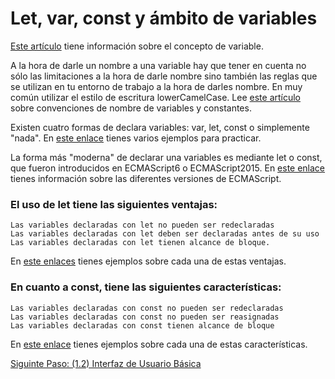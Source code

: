 # Let, var, const y ámbito de variables

[Este artículo](https://es.javascript.info/variables) tiene información sobre el concepto de variable.

A la hora de darle un nombre a una variable hay que tener en cuenta no sólo las limitaciones a la hora de darle nombre sino también las reglas que se utilizan en tu entorno de trabajo a la hora de darles nombre. En muy común utilizar el estilo de escritura lowerCamelCase. Lee [este artículo](https://lenguajejs.com/javascript/introduccion/convenciones-de-nombres/) sobre convenciones de nombre de variables y constantes. 

Existen cuatro formas de declara variables: var, let, const o simplemente "nada". En [este enlace](https://www.w3schools.com/js/js_variables.asp) tienes varios ejemplos para practicar.


La forma más "moderna" de declarar una variables es mediante let o const, que fueron introducidos en ECMAScript6 o ECMAScript2015. En [este enlace](https://lenguajejs.com/javascript/introduccion/ecmascript/) tienes información sobre las diferentes versiones de ECMAScript.


### El uso de let tiene las siguientes ventajas: 

    Las variables declaradas con let no pueden ser redeclaradas
    Las variables declaradas con let deben ser declaradas antes de su uso
    Las variables declaradas con let tienen alcance de bloque. 

En [este enlaces](https://www.w3schools.com/js/js_let.asp) tienes ejemplos sobre cada una de estas ventajas.

### En cuanto a const, tiene las siguientes características:

    Las variables declaradas con const no pueden ser redeclaradas
    Las variables declaradas con const no pueden ser reasignadas
    Las variables declaradas con const tienen alcance de bloque

En [este enlace](https://www.w3schools.com/js/js_const.asp) tienes ejemplos sobre cada una de estas características.

[Siguinte Paso: (1.2) Interfaz de Usuario Básica](/DEW/Unidad%201/Tema_1/1.02_basic_ux.md)